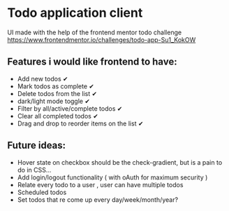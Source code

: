 # Todo application client

UI made with the help of the frontend mentor todo challenge <https://www.frontendmentor.io/challenges/todo-app-Su1_KokOW>

## Features i would like frontend to have:

- Add new todos ✔
- Mark todos as complete ✔
- Delete todos from the list ✔
- dark/light mode toggle ✔
- Filter by all/active/complete todos ✔
- Clear all completed todos ✔
- Drag and drop to reorder items on the list ✔

## Future ideas:

- Hover state on checkbox should be the check-gradient, but is a pain to do in CSS...
- Add login/logout functionality ( with oAuth for maximum security )
- Relate every todo to a user , user can have multiple todos
- Scheduled todos
- Set todos that re come up every day/week/month/year?
